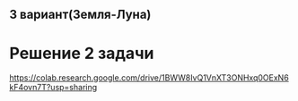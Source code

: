 3 вариант(Земля-Луна)
--------------------

Решение 2 задачи
====================
https://colab.research.google.com/drive/1BWW8IvQ1VnXT3ONHxq0OExN6kF4ovn7T?usp=sharing